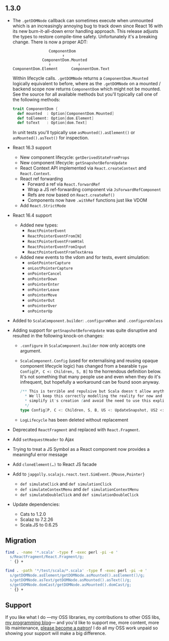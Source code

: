 ## 1.3.0

* The `.getDOMNode` callback can sometimes execute when unmounted which is an increasingly annoying bug to track down
  since React 16 with its new burn-it-all-down error handling approach. This release adjusts the types to restore
  compile-time safety. Unfortunately it's a breaking change. There is now a proper ADT:

  ```
                  ComponentDom
                        ↑
               ComponentDom.Mounted
                  ↑            ↑
  ComponentDom.Element      ComponentDom.Text
  ```

  Within lifecycle calls. `.getDOMNode` returns a `ComponentDom.Mounted` logically equivalent to before,
  where as the `.getDOMNode` on a mounted / backend scope now returns `ComponentDom` which might not be mounted.
  See the source for all available methods but you'll typically call one of the following methods:

  ```scala
  trait ComponentDom {
    def mounted  : Option[ComponentDom.Mounted]
    def toElement: Option[dom.Element]
    def toText   : Option[dom.Text]
  ```

  In unit tests you'll typically use `asMounted().asElement()` or `asMounted().asText()` for inspection.

* React 16.3 support
  * New component lifecycle: `getDerivedStateFromProps`
  * New component lifecycle: `getSnapshotBeforeUpdate`
  * React Context API implemented via `React.createContext` and `React.Context`.
  * React ref forwarding
    * Forward a ref via `React.forwardRef`
    * Wrap a JS ref-forwarding component via `JsForwardRefComponent`
    * Refs are now based on `React.createRef()`
    * Components now have `.withRef` functions just like VDOM
  * Add `React.StrictMode`

* React 16.4 support
  * Added new types:
    * `ReactPointerEvent`
    * `ReactPointerEventFrom[N]`
    * `ReactPointerEventFromHtml`
    * `ReactPointerEventFromInput`
    * `ReactPointerEventFromTextArea`
  * Added new events to the vdom and for tests, event simulation:
    * `onGotPointerCapture`
    * `onLostPointerCapture`
    * `onPointerCancel`
    * `onPointerDown`
    * `onPointerEnter`
    * `onPointerLeave`
    * `onPointerMove`
    * `onPointerOut`
    * `onPointerOver`
    * `onPointerUp`

* Added to `ScalaComponent.builder`: `.configureWhen` and `.configureUnless`

* Adding support for `getSnapshotBeforeUpdate` was quite disruptive and resulted in the following knock-on changes:
  * `.configure` in `ScalaComponent.builder` now only accepts one argument.
  * `ScalaComponent.Config` (used for externalising and reusing opaque component lifecycle logic) has changed from
     a bearable `type Config[P, C <: Children, S, B]` to the horrendous definition below. It's not something that
     many people use and even when they do it's infrequent, but hopefully a workaround can be found soon anyway.

     ```scala
     /** This is terrible and repulsive but Scala doesn't allow anything less repulsive.
       * We'll keep this correctly modelling the reality for now and soon see if maybe we can use macros to
       * simplify it's creation (and avoid the need to use this explicitly).
       */
     type Config[P, C <: Children, S, B, US <: UpdateSnapshot, US2 <: UpdateSnapshot]
     ```
  * `LogLifecycle` has been deleted without replacement

* Deprecated `ReactFragment` and replaced with `React.Fragment`.

* Add `setRequestHeader` to Ajax

* Trying to treat a JS Symbol as a React component now provides a meaningful
  error message

* Add `cloneElement(…)` to React JS facade

* Add to `japgolly.scalajs.react.test.SimEvent.{Mouse,Pointer}`
  * `def simulateClick` and `def simulationClick`
  * `def simulateContextMenu` and `def simulationContextMenu`
  * `def simulateDoubleClick` and `def simulationDoubleClick`

* Update dependencies:
  * Cats to 1.2.0
  * Scalaz to 7.2.26
  * Scala.JS to 0.6.25

## Migration

```sh
find . -name '*.scala' -type f -exec perl -pi -e '
  s/ReactFragment/React.Fragment/g;
  ' {} +

find . -path '*/test/scala/*.scala' -type f -exec perl -pi -e '
  s/getDOMNode.asElement/getDOMNode.asMounted().asElement()/g;
  s/getDOMNode.asText/getDOMNode.asMounted().asText()/g;
  s/getDOMNode.domCast/getDOMNode.asMounted().domCast/g;
  ' {} +
```

## Support

If you like what I do
—my OSS libraries, my contributions to other OSS libs, [my programming blog](https://japgolly.blogspot.com)—
and you'd like to support me, more content, more lib maintenance, [please become a patron](https://www.patreon.com/japgolly)!
I do all my OSS work unpaid so showing your support will make a big difference.
